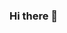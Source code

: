 ### Hi there 👋

<!--
**Kamani05/Kamani05** is a ✨ _special_ ✨ repository because its `README.md` (this file) appears on your GitHub profile.


- 🔭 I’m currently working on Full-stack developer passionate about building scalable web applications with Python, JavaScript and React.
- 🌱 I’m currently learning Let's connect and code together!
- 👯 I’m looking to collaborate on open source projects
- 📫 How to reach me: kamani0523@gmail.com
- ⚡ Fun fact:  I consider myself a technomancer."
-->

